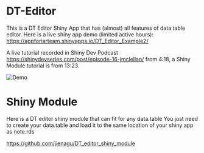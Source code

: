 # DT-Editor

This is a DT Editor Shiny App that has (almost) all features of data table editor. Here is a live shiny app demo (limited active hours): https://appforiarteam.shinyapps.io/DT_Editor_Example2/ 

A live tutorial recorded in Shiny Dev Podcast https://shinydevseries.com/post/episode-16-jmclellan/ from 4:18, a Shiny Module tutorial is from 13:23. 

![Demo](DT_Editor.gif)

# Shiny Module

Here is a DT editor shiny module that can fit for any data.table You just need to create your data.table and load it to the same location of your shiny app as note.rds

https://github.com/jienagu/DT_editor_shiny_module

